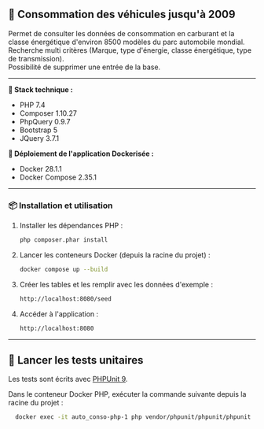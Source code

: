 ## 🚗 Consommation des véhicules jusqu'à 2009

Permet de consulter les données de consommation en carburant et la classe énergétique d'environ 8500 modèles du parc automobile mondial.  
Recherche multi critères (Marque, type d'énergie, classe énergétique, type de transmission).  
Possibilité de supprimer une entrée de la base.

---

**🧱 Stack technique :**
- PHP 7.4
- Composer 1.10.27
- PhpQuery 0.9.7
- Bootstrap 5
- JQuery 3.7.1

**🚀 Déploiement de l'application Dockerisée :**
- Docker 28.1.1
- Docker Compose 2.35.1

---

### 📦 Installation et utilisation

1. Installer les dépendances PHP :

   ```bash
   php composer.phar install

2. Lancer les conteneurs Docker (depuis la racine du projet) :

   ```bash
   docker compose up --build
   
3. Créer les tables et les remplir avec les données d'exemple :

      ```bash
    http://localhost:8080/seed

4. Accéder à l'application :

      ```bash
    http://localhost:8080

---

## 🧪 Lancer les tests unitaires

Les tests sont écrits avec [PHPUnit 9](https://phpunit.de/).

Dans le conteneur Docker PHP, exécuter la commande suivante depuis la racine du projet :

 ```bash
   docker exec -it auto_conso-php-1 php vendor/phpunit/phpunit/phpunit ./tests

